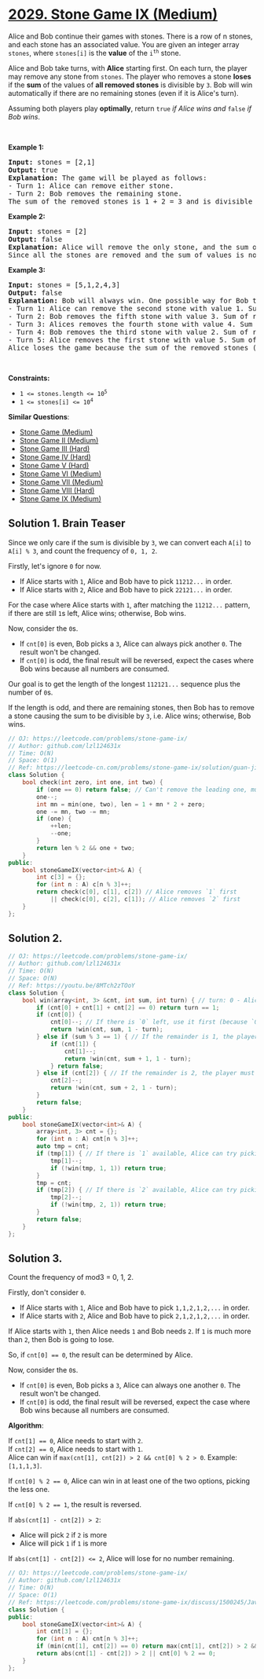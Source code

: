 # [2029. Stone Game IX (Medium)](https://leetcode.com/problems/stone-game-ix/)

<p>Alice and Bob continue their games with stones. There is a row of n stones, and each stone has an associated value. You are given an integer array <code>stones</code>, where <code>stones[i]</code> is the <strong>value</strong> of the <code>i<sup>th</sup></code> stone.</p>

<p>Alice and Bob take turns, with <strong>Alice</strong> starting first. On each turn, the player may remove any stone from <code>stones</code>. The player who removes a stone <strong>loses</strong> if the <strong>sum</strong> of the values of <strong>all removed stones</strong> is divisible by <code>3</code>. Bob will win automatically if there are no remaining stones (even if it is Alice's turn).</p>

<p>Assuming both players play <strong>optimally</strong>, return <code>true</code> <em>if Alice wins and</em> <code>false</code> <em>if Bob wins</em>.</p>

<p>&nbsp;</p>
<p><strong>Example 1:</strong></p>

<pre><strong>Input:</strong> stones = [2,1]
<strong>Output:</strong> true
<strong>Explanation:</strong>&nbsp;The game will be played as follows:
- Turn 1: Alice can remove either stone.
- Turn 2: Bob removes the remaining stone. 
The sum of the removed stones is 1 + 2 = 3 and is divisible by 3. Therefore, Bob loses and Alice wins the game.
</pre>

<p><strong>Example 2:</strong></p>

<pre><strong>Input:</strong> stones = [2]
<strong>Output:</strong> false
<strong>Explanation:</strong>&nbsp;Alice will remove the only stone, and the sum of the values on the removed stones is 2. 
Since all the stones are removed and the sum of values is not divisible by 3, Bob wins the game.
</pre>

<p><strong>Example 3:</strong></p>

<pre><strong>Input:</strong> stones = [5,1,2,4,3]
<strong>Output:</strong> false
<strong>Explanation:</strong> Bob will always win. One possible way for Bob to win is shown below:
- Turn 1: Alice can remove the second stone with value 1. Sum of removed stones = 1.
- Turn 2: Bob removes the fifth stone with value 3. Sum of removed stones = 1 + 3 = 4.
- Turn 3: Alices removes the fourth stone with value 4. Sum of removed stones = 1 + 3 + 4 = 8.
- Turn 4: Bob removes the third stone with value 2. Sum of removed stones = 1 + 3 + 4 + 2 = 10.
- Turn 5: Alice removes the first stone with value 5. Sum of removed stones = 1 + 3 + 4 + 2 + 5 = 15.
Alice loses the game because the sum of the removed stones (15) is divisible by 3. Bob wins the game.
</pre>

<p>&nbsp;</p>
<p><strong>Constraints:</strong></p>

<ul>
	<li><code>1 &lt;= stones.length &lt;= 10<sup>5</sup></code></li>
	<li><code>1 &lt;= stones[i] &lt;= 10<sup>4</sup></code></li>
</ul>


**Similar Questions**:
* [Stone Game (Medium)](https://leetcode.com/problems/stone-game/)
* [Stone Game II (Medium)](https://leetcode.com/problems/stone-game-ii/)
* [Stone Game III (Hard)](https://leetcode.com/problems/stone-game-iii/)
* [Stone Game IV (Hard)](https://leetcode.com/problems/stone-game-iv/)
* [Stone Game V (Hard)](https://leetcode.com/problems/stone-game-v/)
* [Stone Game VI (Medium)](https://leetcode.com/problems/stone-game-vi/)
* [Stone Game VII (Medium)](https://leetcode.com/problems/stone-game-vii/)
* [Stone Game VIII (Hard)](https://leetcode.com/problems/stone-game-viii/)
* [Stone Game IX (Medium)](https://leetcode.com/problems/stone-game-ix/)

## Solution 1. Brain Teaser

Since we only care if the sum is divisible by `3`, we can convert each `A[i]` to `A[i] % 3`, and count the frequency of `0, 1, 2`.

Firstly, let's ignore `0` for now.

* If Alice starts with `1`, Alice and Bob have to pick `11212...` in order.
* If Alice starts with `2`, Alice and Bob have to pick `22121...` in order.

For the case where Alice starts with `1`, after matching the `11212...` pattern, if there are still `1`s left, Alice wins; otherwise, Bob wins.

Now, consider the `0`s.
* If `cnt[0]` is even, Bob picks a `3`, Alice can always pick another `0`. The result won't be changed.
* If `cnt[0]` is odd, the final result will be reversed, expect the cases where Bob wins because all numbers are consumed.

Our goal is to get the length of the longest `112121...` sequence plus the number of `0`s.

If the length is odd, and there are remaining stones, then Bob has to remove a stone causing the sum to be divisible by `3`, i.e. Alice wins; otherwise, Bob wins.

```cpp
// OJ: https://leetcode.com/problems/stone-game-ix/
// Author: github.com/lzl124631x
// Time: O(N)
// Space: O(1)
// Ref: https://leetcode-cn.com/problems/stone-game-ix/solution/guan-jian-zai-yu-qiu-chu-hui-he-shu-by-e-mcgv/
class Solution {
    bool check(int zero, int one, int two) {
        if (one == 0) return false; // Can't remove the leading one, must lose
        one--;
        int mn = min(one, two), len = 1 + mn * 2 + zero;
        one -= mn, two -= mn;
        if (one) {
            ++len;
            --one;
        }
        return len % 2 && one + two;
    }
public:
    bool stoneGameIX(vector<int>& A) {
        int c[3] = {};
        for (int n : A) c[n % 3]++;
        return check(c[0], c[1], c[2]) // Alice removes `1` first
            || check(c[0], c[2], c[1]); // Alice removes `2` first
    }
};
```

## Solution 2.

```cpp
// OJ: https://leetcode.com/problems/stone-game-ix/
// Author: github.com/lzl124631x
// Time: O(N)
// Space: O(N)
// Ref: https://youtu.be/8MTch2zTOoY
class Solution {
    bool win(array<int, 3> &cnt, int sum, int turn) { // turn: 0 - Alice, 1 - Bob
        if (cnt[0] + cnt[1] + cnt[2] == 0) return turn == 1;
        if (cnt[0]) {
            cnt[0]--; // If there is `0` left, use it first (because `0` will shift the "bomb" to the other player; the players must use the `0`s anyway)
            return !win(cnt, sum, 1 - turn);
        } else if (sum % 3 == 1) { // If the remainder is 1, the player must pick 1
            if (cnt[1]) {
                cnt[1]--;
                return !win(cnt, sum + 1, 1 - turn);
            } return false;
        } else if (cnt[2]) { // If the remainder is 2, the player must pick 2.
            cnt[2]--;
            return !win(cnt, sum + 2, 1 - turn);
        }
        return false;
    }
public:
    bool stoneGameIX(vector<int>& A) {
        array<int, 3> cnt = {};
        for (int n : A) cnt[n % 3]++;
        auto tmp = cnt;
        if (tmp[1]) { // If there is `1` available, Alice can try picking 1.
            tmp[1]--;
            if (!win(tmp, 1, 1)) return true;
        }
        tmp = cnt;
        if (tmp[2]) { // If there is `2` available, Alice can try picking 2.
            tmp[2]--;
            if (!win(tmp, 2, 1)) return true;
        }
        return false;
    }
};
```

## Solution 3.

Count the frequency of mod3 = 0, 1, 2.

Firstly, don't consider `0`.

* If Alice starts with `1`, Alice and Bob have to pick `1,1,2,1,2,...` in order.
* If Alice starts with `2`, Alice and Bob have to pick `2,1,2,1,2,...` in order.

If Alice starts with `1`, then Alice needs `1` and Bob needs `2`. If `1` is much more than `2`, then Bob is going to lose.

So, if `cnt[0] == 0`, the result can be determined by Alice.

Now, consider the `0`s.
* If `cnt[0]` is even, Bob picks a `3`, Alice can always one another `0`. The result won't be changed.
* If `cnt[0]` is odd, the final result will be reversed, expect the case where Bob wins because all numbers are consumed.

**Algorithm**:

If `cnt[1] == 0`, Alice needs to start with `2`.  
If `cnt[2] == 0`, Alice needs to start with `1`.  
Alice can win if `max(cnt[1], cnt[2]) > 2 && cnt[0] % 2 > 0`. Example: `[1,1,1,3]`.

If `cnt[0] % 2 == 0`, Alice can win in at least one of the two options, picking the less one.

If `cnt[0] % 2 == 1`, the result is reversed.

If `abs(cnt[1] - cnt[2]) > 2`:
* Alice will pick `2` if `2` is more
* Alice will pick `1` if `1` is more

If `abs(cnt[1] - cnt[2]) <= 2`, Alice will lose for no number remaining.

```cpp
// OJ: https://leetcode.com/problems/stone-game-ix/
// Author: github.com/lzl124631x
// Time: O(N)
// Space: O(1)
// Ref: https://leetcode.com/problems/stone-game-ix/discuss/1500245/JavaC%2B%2BPython-Easy-and-Concise-6-lines-O(n)
class Solution {
public:
    bool stoneGameIX(vector<int>& A) {
        int cnt[3] = {};
        for (int n : A) cnt[n % 3]++;
        if (min(cnt[1], cnt[2]) == 0) return max(cnt[1], cnt[2]) > 2 && cnt[0] % 2; // If either one is `0`, Alice has to choose the non-zero one.
        return abs(cnt[1] - cnt[2]) > 2 || cnt[0] % 2 == 0;
    }
};
```